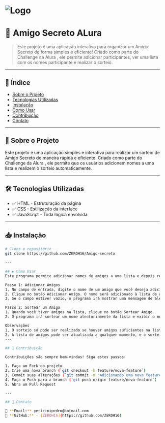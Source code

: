 # ![Logo](https://i.imgur.com/ngUkrp.jpg)
# 🚀 Amigo Secreto ALura

> Este projeto é uma aplicação interativa para organizar um Amigo Secreto de forma simples e eficiente! Criado como parte do Challenge da Alura , ele permite adicionar participantes, ver uma lista com os nomes participante e realizar o sorteio.

---

## 📌 Índice
- [Sobre o Projeto](#sobre-o-projeto)
- [Tecnologias Utilizadas](#tecnologias-utilizadas)
- [Instalação](#instalacao)
- [Como Usar](#como-usar)
- [Contribuição](#contribuicao)
- [Contato](#contato)

---

## 🎯 Sobre o Projeto
Este projeto é uma aplicação simples e interativa para realizar um sorteio de Amigo Secreto de maneira rápida e eficiente. Criado como parte do Challenge da Alura , ele permite que os usuários adicionem nomes a uma lista e realizem o sorteio automaticamente.

---

## 🛠️ Tecnologias Utilizadas

- ✅ HTML - Estruturação da página
- ✅ CSS - Estilização da interface
- ✅ JavaScript - Toda lógica envolvida

---

## 📥 Instalação

```bash
# Clone o repositório
git clone https://github.com/ZEROH16/Amigo-secreto

---

## ▶️ Como Usar
Este programa permite adicionar nomes de amigos a uma lista e depois realizar um sorteio para escolher um amigo aleatoriamente. Siga os passos abaixo para utilizar o programa:

Passo 1: Adicionar Amigos
1. No campo de entrada, digite o nome de um amigo que você deseja adicionar à lista.
2. Clique no botão Adicionar Amigo. O nome será adicionado à lista de amigos.
3. Se o campo estiver vazio, o programa irá mostrar uma mensagem de alerta pedindo para inserir um nome.

Passo 2: Sortear um Amigo
1. Quando você tiver amigos na lista, clique no botão Sortear Amigo.
2. O programa irá sortear um nome aleatoriamente da lista e exibir o nome do amigo sorteado na tela.

Observações
1. O sorteio só pode ser realizado se houver amigos suficientes na lista.
2. A lista de amigos pode ser atualizada a qualquer momento, e o sorteio será baseado na lista mais recente.
---

## 🤝 Contribuição

Contribuições são sempre bem-vindas! Siga estes passos:

1. Faça um Fork do projeto
2. Crie uma nova branch (`git checkout -b feature/nova-feature`)
3. Commit suas alterações (`git commit -m 'Adicionando uma nova feature'`)
4. Faça o Push para a branch (`git push origin feature/nova-feature`)
5. Abra um Pull Request

---

## 📩 Contato

📧 **Email:** pericinipedro@hotmail.com
🐙 **GitHub:** - [ZEROH16](https://github.com/ZEROH16)
